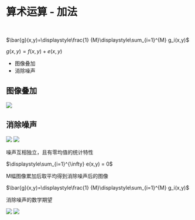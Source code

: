 # 算术运算 - 加法

<br/>

$\bar{g}(x,y)=\displaystyle\frac{1} {M}\displaystyle\sum_{i=1}^{M} g_i(x,y)$


$g(x,y) = f(x,y) + e(x,y)$

- 图像叠加
- 消除噪声

## 图像叠加

<img src="https://gcom.fp.ps.netease.com/file/63ec91e57a8096186c6421caME75YMOL04" />

## 消除噪声

<img src="https://gcom.fp.ps.netease.com/file/63ec956d672a527be8bae84at0XC1wfI04"/>

<img src="https://gcom.fp.ps.netease.com/file/63ec95935108e222ec386826RVLCCbrU04"/>

噪声互相独立，且有零均值的统计特性

$\displaystyle\sum_{i=1}^{\infty} e(x,y) = 0$


M幅图像累加后取平均得到消除噪声后的图像

$\bar{g}(x,y)=\displaystyle\frac{1} {M}\displaystyle\sum_{i=1}^{M} g_i(x,y)$

消除噪声的数学期望

<img src="https://gcom.fp.ps.netease.com/file/63ec9c0c5a2098bd13e0dc42PHf4uBkz04"/>

<img src="https://gcom.fp.ps.netease.com/file/63eca2487a80964bdb4c44e2vsoTDl0O04" />


